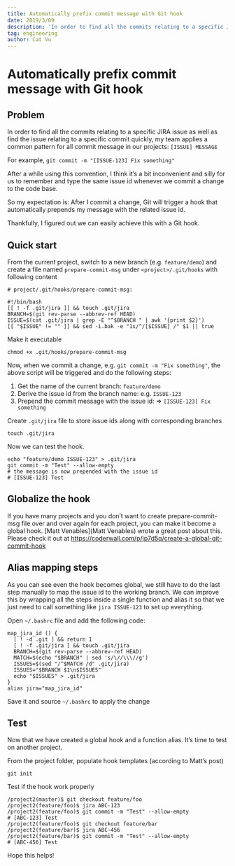 ```yaml
---
title: Automatically prefix commit message with Git hook
date: 2019/3/09
description: 'In order to find all the commits relating to a specific JIRA issue as well as find the issue relating to a specific commit quickly, my team applies a common pattern for all commit message in our projects: `[ISSUE] MESSAGE`'
tag: engineering
author: Cat Vu
---
```


# Automatically prefix commit message with Git hook

## Problem

In order to find all the commits relating to a specific JIRA issue as well as find the issue relating to a specific commit quickly, my team applies a common pattern for all commit message in our projects: `[ISSUE] MESSAGE`

For example, `git commit -m "[ISSUE-123] Fix something"`

After a while using this convention, I think it’s a bit inconvenient and silly for us to remember and type the same issue id whenever we commit a change to the code base.

So my expectation is: After I commit a change, Git will trigger a hook that automatically prepends my message with the related issue id.

Thankfully, I figured out we can easily achieve this with a Git hook.

## Quick start

From the current project, switch to a new branch (e.g. `feature/demo`) and create a file named `prepare-commit-msg` under `<project>/.git/hooks` with following content

```
# project/.git/hooks/prepare-commit-msg:

#!/bin/bash
[[ ! -f .git/jira ]] && touch .git/jira
BRANCH=$(git rev-parse --abbrev-ref HEAD)
ISSUE=$(cat .git/jira | grep -E "^$BRANCH " | awk '{print $2}')
[[ "$ISSUE" != "" ]] && sed -i.bak -e "1s/^/[$ISSUE] /" $1 || true
```

Make it executable

```
chmod +x .git/hooks/prepare-commit-msg
```

Now, when we commit a change, e.g. `git commit -m "Fix something"`, the above script will be triggered and do the following steps:

1. Get the name of the current branch: `feature/demo`
2. Derive the issue id from the branch name: e.g. `ISSUE-123`
3. Prepend the commit message with the issue id: => `[ISSUE-123] Fix something`

Create `.git/jira` file to store issue ids along with corresponding branches

```
touch .git/jira
```

Now we can test the hook.

```
echo "feature/demo ISSUE-123" > .git/jira
git commit -m "Test" --allow-empty
# the message is now prepended with the issue id
# [ISSUE-123] Test
```

## Globalize the hook

If you have many projects and you don’t want to create prepare-commit-msg file over and over again for each project, you can make it become a global hook. [Matt Venables](Matt Venables) wrote a great post about this. Please check it out at https://coderwall.com/p/jp7d5q/create-a-global-git-commit-hook

## Alias mapping steps

As you can see even the hook becomes global, we still have to do the last step manually to map the issue id to the working branch. We can improve this by wrapping all the steps inside a single function and alias it so that we just need to call something like `jira ISSUE-123` to set up everything.

Open `~/.bashrc` file and add the following code:

```
map_jira_id () {
  [ ! -d .git ] && return 1
  [ ! -f .git/jira ] && touch .git/jira
  BRANCH=$(git rev-parse --abbrev-ref HEAD)
  MATCH=$(echo "$BRANCH" | sed 's/\//\\\//g')
  ISSUES=$(sed "/^$MATCH /d" .git/jira)
  ISSUES="$BRANCH $1\n$ISSUES"
  echo "$ISSUES" > .git/jira
}
alias jira="map_jira_id"
```

Save it and source `~/.bashrc` to apply the change

## Test

Now that we have created a global hook and a function alias. It’s time to test on another project.

From the project folder, populate hook templates (according to Matt’s post)

```
git init
```

Test if the hook work properly

```
/project2(master)$ git checkout feature/foo
/project2(feature/foo)$ jira ABC-123
/project2(feature/foo)$ git commit -m "Test" --allow-empty
# [ABC-123] Test
/project2(feature/foo)$ git checkout feature/bar
/project2(feature/bar)$ jira ABC-456
/project2(feature/bar)$ git commit -m "Test" --allow-empty
# [ABC-456] Test
```

Hope this helps!
